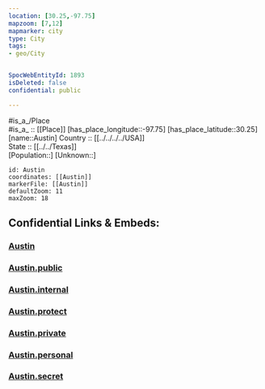 ```yaml
---
location: [30.25,-97.75] 
mapzoom: [7,12] 
mapmarker: city 
type: City
tags:
- geo/City


SpocWebEntityId: 1893
isDeleted: false
confidential: public

---
```

#is_a_/Place  
#is_a_ :: [[Place]] 
[has_place_longitude::-97.75] 
[has_place_latitude::30.25] 
[name::Austin] 
Country :: [[../../../../USA]]  
State :: [[../../Texas]]  
[Population::] 
[Unknown::] 


```leaflet
id: Austin
coordinates: [[Austin]] 
markerFile: [[Austin]] 
defaultZoom: 11 
maxZoom: 18
```


## Confidential Links & Embeds: 

### [Austin](/_Standards/Earth/Continent/America~North/USA/USA~Mountain/Texas/counties~Texas/Travis,County/cities~Travis/Austin.md) 

### [Austin.public](/_public/Earth/Continent/America~North/USA/USA~Mountain/Texas/counties~Texas/Travis,County/cities~Travis/Austin.public.md) 

### [Austin.internal](/_internal/Earth/Continent/America~North/USA/USA~Mountain/Texas/counties~Texas/Travis,County/cities~Travis/Austin.internal.md) 

### [Austin.protect](/_protect/Earth/Continent/America~North/USA/USA~Mountain/Texas/counties~Texas/Travis,County/cities~Travis/Austin.protect.md) 

### [Austin.private](/_private/Earth/Continent/America~North/USA/USA~Mountain/Texas/counties~Texas/Travis,County/cities~Travis/Austin.private.md) 

### [Austin.personal](/_personal/Earth/Continent/America~North/USA/USA~Mountain/Texas/counties~Texas/Travis,County/cities~Travis/Austin.personal.md) 

### [Austin.secret](/_secret/Earth/Continent/America~North/USA/USA~Mountain/Texas/counties~Texas/Travis,County/cities~Travis/Austin.secret.md)

